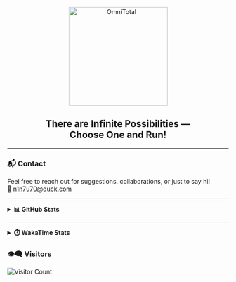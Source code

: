 <p align="center">
  <a href="https://github.com/y4-5H0">
    <img src="https://avatars.githubusercontent.com/u/160359868" width="225" height="225" alt="OmniTotal">
  </a>
</p>

<h2 align="center"><b>There are Infinite Possibilities —<br>Choose One and Run!</b></h2>

---

### 📬 Contact
Feel free to reach out for suggestions, collaborations, or just to say hi!  
📧 <a href="mailto:n1n7u70@duck.com">n1n7u70@duck.com</a>

---

<details>
  <summary><b>📊 GitHub Stats</b></summary>
  <br>
  <a href="https://github.com/y4-5H0">
    <img alt="GitHub Profile Details" width="100%" src="https://github-profile-summary-cards.vercel.app/api/cards/profile-details?username=y4-5H0&count_private=true&theme=github_dark&hide_border=true">
  </a>
  <a href="https://github.com/y4-5H0">
    <img alt="GitHub Stats" width="100%" src="https://github-readme-stats.vercel.app/api?username=y4-5H0&count_private=true&theme=github_dark&hide_border=true&title_color=2EB398&show_icons=true&layout=compact">
  </a>
  <a href="https://github.com/search?q=user:y4-5H0&type=code">
    <img alt="Top Languages" width="49.5%" src="https://github-readme-stats.vercel.app/api/top-langs?username=y4-5H0&count_private=true&theme=github_dark&hide_border=true&title_color=2EB398&show_icons=true&layout=compact">
  </a>
  <a href="https://github.com/search?q=author:y4-5H0&type=commits">
    <img alt="GitHub Streak" width="49.5%" src="https://github-readme-streak-stats.herokuapp.com?user=y4-5H0&theme=github-dark&hide_border=true&stroke=718F97&ring=2EB398&fire=2EB398&currStreakNum=C6CDCB&sideNums=C6CDCB&currStreakLabel=2EB398&sideLabels=C6CDCB&dates=C6CDCB">
  </a>
</details>

---

<details>
  <summary><b>⏱️ WakaTime Stats</b></summary>
  <p align="center">
    <a href="https://wakatime.com/@y4_5H0"> 
      <img alt="waka/coding" width="400" height="300" src="https://wakatime.com/share/@y4_5H0/3930ba6b-9153-4426-82eb-9c48ac68b0f1.svg" />
    </a>
    <a href="https://wakatime.com/@y4_5H0"> 
      <img alt="waka/languages" width="400" height="300" src="https://wakatime.com/share/@y4_5H0/169f2d72-51b9-4783-8d7f-556d3d5ba41b.svg" />
    </a>
  </p>
  <p align="center">
    <a href="https://wakatime.com/@y4_5H0"> 
      <img alt="waka/editors" width="400" height="300" src="https://wakatime.com/share/@y4_5H0/9eab5de5-7f4f-4a80-9865-27ffa204d627.svg" />
    </a>
    <a href="https://wakatime.com/@y4_5H0"> 
      <img alt="waka/os" width="400" height="300" src="https://wakatime.com/share/@y4_5H0/4fd41594-0bad-4c05-b62d-2f0df65f3f5b.svg" />
    </a>
  </p>
</details>




### 👁️‍🗨️ Visitors

<img src="https://profile-counter.glitch.me/y4-5H0/count.svg" alt="Visitor Count">
